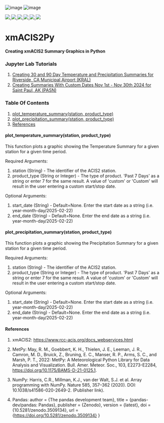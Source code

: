 ![image](https://github.com/user-attachments/assets/fb5ecdf9-bd51-4243-be7d-92af0952bfd8) ![image](https://github.com/user-attachments/assets/da1b43c0-2b6a-4a5c-9eb4-f08b30cab42b)

<a href="https://anaconda.org/conda-forge/xmacis2py"> <img src="https://anaconda.org/conda-forge/xmacis2py/badges/version.svg" /> </a>
<a href="https://anaconda.org/conda-forge/xmacis2py"> <img src="https://anaconda.org/conda-forge/xmacis2py/badges/latest_release_date.svg" /> </a>
<a href="https://anaconda.org/conda-forge/xmacis2py"> <img src="https://anaconda.org/conda-forge/xmacis2py/badges/latest_release_relative_date.svg" /> </a>
<a href="https://anaconda.org/conda-forge/xmacis2py"> <img src="https://anaconda.org/conda-forge/xmacis2py/badges/platforms.svg" /> </a>
<a href="https://anaconda.org/conda-forge/xmacis2py"> <img src="https://anaconda.org/conda-forge/xmacis2py/badges/license.svg" /> </a>
<a href="https://anaconda.org/conda-forge/xmacis2py"> <img src="https://anaconda.org/conda-forge/xmacis2py/badges/downloads.svg" /> </a>


# xmACIS2Py
**Creating xmACIS2 Summary Graphics in Python**

### Jupyter Lab Tutorials

1) [Creating 30 and 90 Day Temperature and Precipitation Summaries for Riverside, CA Municipal Airport (KRAL)](https://github.com/edrewitz/xmACIS2Py-Jupyter-Lab-Tutorials/blob/main/Tutorials/KRAL.ipynb)
2) [Creating Summaries With Custom Dates Nov 1st - Nov 30th 2024 for Saint Paul, AK (PASN)](https://github.com/edrewitz/xmACIS2Py-Jupyter-Lab-Tutorials/blob/main/Tutorials/PASN.ipynb)

### Table Of Contents

1) [plot_temperature_summary(station, product_type)](#plot_temperature_summarystation-product_type)
2) [plot_precipitation_summary(station, product_type)](#plot_precipitation_summarystation-product_type)
3) [References](#references)


#### plot_temperature_summary(station, product_type)

This function plots a graphic showing the Temperature Summary for a given station for a given time period. 

Required Arguments:

1) station (String) - The identifier of the ACIS2 station. 
2) product_type (String or Integer) - The type of product. 'Past 7 Days' as a string or enter 7 for the same result. 
   A value of 'custom' or 'Custom' will result in the user entering a custom start/stop date. 

Optional Arguments:
1) start_date (String) - Default=None. Enter the start date as a string (i.e. year-month-day/2025-02-22)
2) end_date (String) - Default=None. Enter the end date as a string (i.e. year-month-day/2025-02-22)

#### plot_precipitation_summary(station, product_type)

This function plots a graphic showing the Precipitation Summary for a given station for a given time period. 

Required Arguments:

1) station (String) - The identifier of the ACIS2 station. 
2) product_type (String or Integer) - The type of product. 'Past 7 Days' as a string or enter 7 for the same result. 
   A value of 'custom' or 'Custom' will result in the user entering a custom start/stop date. 

Optional Arguments:
1) start_date (String) - Default=None. Enter the start date as a string (i.e. year-month-day/2025-02-22)
2) end_date (String) - Default=None. Enter the end date as a string (i.e. year-month-day/2025-02-22)


#### References


1) xmACIS2: https://www.rcc-acis.org/docs_webservices.html 

2) MetPy: May, R. M., Goebbert, K. H., Thielen, J. E., Leeman, J. R., Camron, M. D., Bruick, Z., Bruning, E. C., Manser, R. P., Arms, S. C., and Marsh, P. T., 2022: MetPy: A Meteorological Python Library for Data Analysis and Visualization. Bull. Amer. Meteor. Soc., 103, E2273-E2284, https://doi.org/10.1175/BAMS-D-21-0125.1.

3) NumPy: Harris, C.R., Millman, K.J., van der Walt, S.J. et al. Array programming with NumPy. Nature 585, 357–362 (2020). DOI: 10.1038/s41586-020-2649-2. (Publisher link).

4) Pandas:
    author       = {The pandas development team},
    title        = {pandas-dev/pandas: Pandas},
    publisher    = {Zenodo},
    version      = {latest},
    doi          = {10.5281/zenodo.3509134},
    url          = {https://doi.org/10.5281/zenodo.3509134}
}
